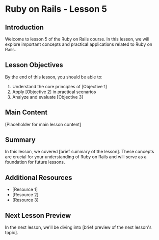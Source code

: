 # Ruby on Rails - Lesson 5

## Introduction

Welcome to lesson 5 of the Ruby on Rails course. In this lesson, we will explore important concepts and practical applications related to Ruby on Rails.

## Lesson Objectives

By the end of this lesson, you should be able to:
1. Understand the core principles of [Objective 1]
2. Apply [Objective 2] in practical scenarios
3. Analyze and evaluate [Objective 3]

## Main Content

[Placeholder for main lesson content]

## Summary

In this lesson, we covered [brief summary of the lesson]. These concepts are crucial for your understanding of Ruby on Rails and will serve as a foundation for future lessons.

## Additional Resources

- [Resource 1]
- [Resource 2]
- [Resource 3]

## Next Lesson Preview

In the next lesson, we'll be diving into [brief preview of the next lesson's topic].
